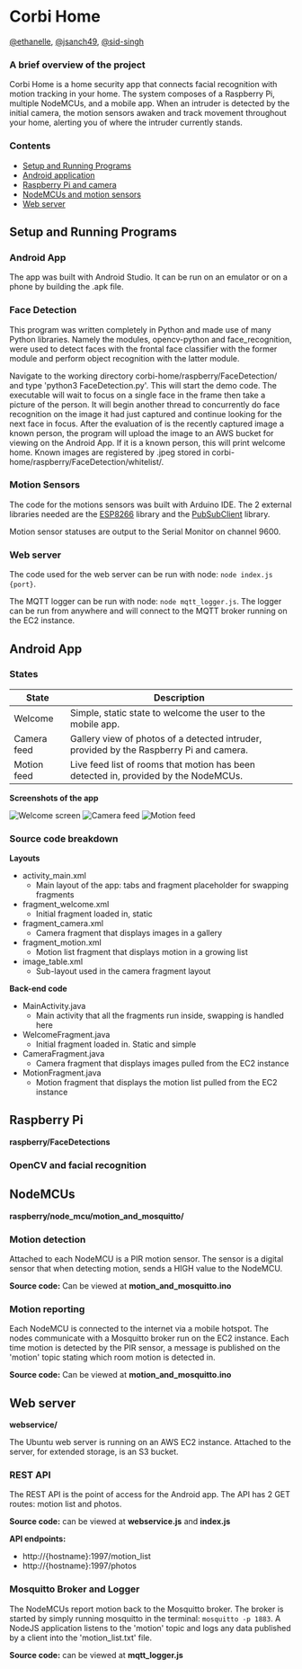 # Corbi Home
[@ethanelle](https://github.com/ethanelle), [@jsanch49](https://github.com/jsanch49), [@sid-singh](https://github.com/sid-singh)
### A brief overview of the project
Corbi Home is a home security app that connects facial recognition with motion tracking in your home. The system composes of a Raspberry Pi, multiple NodeMCUs, and a mobile app. When an intruder is detected by the initial camera, the motion sensors awaken and track movement throughout your home, alerting you of where the intruder currently stands.
### Contents
* [Setup and Running Programs](https://github.com/ethanelle/corbi-home#setup-and-running-programs)
* [Android application](https://github.com/ethanelle/corbi-home#android-app)
* [Raspberry Pi and camera](https://github.com/ethanelle/corbi-home#raspberry-pi)
* [NodeMCUs and motion sensors](https://github.com/ethanelle/corbi-home#nodemcus)
* [Web server](https://github.com/ethanelle/corbi-home#web-server)

## Setup and Running Programs
### Android App
The app was built with Android Studio. It can be run on an emulator or on a phone by building the .apk file.
### Face Detection
This program was written completely in Python and made use of many Python libraries. Namely the modules, opencv-python and face_recognition, were used to detect faces with the frontal face classifier with the former module and perform object recognition with the latter module.

Navigate to the working directory corbi-home/raspberry/FaceDetection/ and type 'python3 FaceDetection.py'. This will start the demo code. The executable will wait to focus on a single face in the frame then take a picture of the person. It will begin another thread to concurrently do face recognition on the image it had just captured and continue looking for the next face in focus. After the evaluation of is the recently captured image a known person, the program will upload the image to an AWS bucket for viewing on the Android App. If it is a known person, this will print welcome home. Known images are registered by <name>.jpeg stored in corbi-home/raspberry/FaceDetection/whitelist/.

### Motion Sensors
The code for the motions sensors was built with Arduino IDE. The 2 external libraries needed are the [ESP8266](https://github.com/esp8266/Arduino) library and the [PubSubClient](https://github.com/knolleary/pubsubclient) library.

Motion sensor statuses are output to the Serial Monitor on channel 9600.

### Web server
The code used for the web server can be run with node: `node index.js {port}`.

The MQTT logger can be run with node: `node mqtt_logger.js`. The logger can be run from anywhere and will connect to the MQTT broker running on the EC2 instance.

## Android App
### States
|State|Description|
|---|---|
|Welcome|Simple, static state to welcome the user to the mobile app.|
|Camera feed|Gallery view of photos of a detected intruder, provided by the Raspberry Pi and camera.|
|Motion feed|Live feed list of rooms that motion has been detected in, provided by the NodeMCUs.|


**Screenshots of the app**

![Welcome screen](https://i.imgur.com/rxhWyPG.png)
![Camera feed](https://i.imgur.com/tY9dErk.png)
![Motion feed](https://i.imgur.com/lN79VSM.png)

### Source code breakdown

**Layouts**
* activity_main.xml
  * Main layout of the app: tabs and fragment placeholder for swapping fragments
* fragment_welcome.xml
  * Initial fragment loaded in, static
* fragment_camera.xml
  * Camera fragment that displays images in a gallery
* fragment_motion.xml
  * Motion list fragment that displays motion in a growing list
* image_table.xml
  * Sub-layout used in the camera fragment layout

**Back-end code**
* MainActivity.java
  * Main activity that all the fragments run inside, swapping is handled here
* WelcomeFragment.java
  * Initial fragment loaded in. Static and simple
* CameraFragment.java
  * Camera fragment that displays images pulled from the EC2 instance
* MotionFragment.java
  * Motion fragment that displays the motion list pulled from the EC2 instance

## Raspberry Pi
**raspberry/FaceDetections**

### OpenCV and facial recognition

## NodeMCUs
**raspberry/node_mcu/motion_and_mosquitto/**
### Motion detection
Attached to each NodeMCU is a PIR motion sensor. The sensor is a digital sensor that when detecting motion, sends a HIGH value to the NodeMCU.

**Source code:** Can be viewed at **motion_and_mosquitto.ino**

### Motion reporting
Each NodeMCU is connected to the internet via a mobile hotspot. The nodes communicate with a Mosquitto broker run on the EC2 instance. Each time motion is detected by the PIR sensor, a message is published on the 'motion' topic stating which room motion is detected in.

**Source code:** Can be viewed at **motion_and_mosquitto.ino**

## Web server
**webservice/**

The Ubuntu web server is running on an AWS EC2 instance. Attached to the server, for extended storage, is an S3 bucket.

### REST API
The REST API is the point of access for the Android app. The API has 2 GET routes: motion list and photos.

**Source code:** can be viewed at **webservice.js** and **index.js**

**API endpoints:**

* http://{hostname}:1997/motion_list
* http://{hostname}:1997/photos

### Mosquitto Broker and Logger
The NodeMCUs report motion back to the Mosquitto broker. The broker is started by simply running mosquitto in the terminal: `mosquitto -p 1883`. A NodeJS application listens to the 'motion' topic and logs any data published by a client into the 'motion_list.txt' file.

**Source code:** can be viewed at **mqtt_logger.js**
